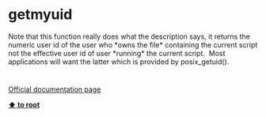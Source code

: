 # getmyuid




<div class="phpcode"><span class="html">
Note that this function really does what the description says, it returns the numeric user id of the user who *owns the file* containing the current script not the effective user id of user *running* the current script.&#xA0; Most applications will want the latter which is provided by posix_getuid().</span>
</div>
  

#

[Official documentation page](https://www.php.net/manual/en/function.getmyuid.php)

**[⬆ to root](/)**